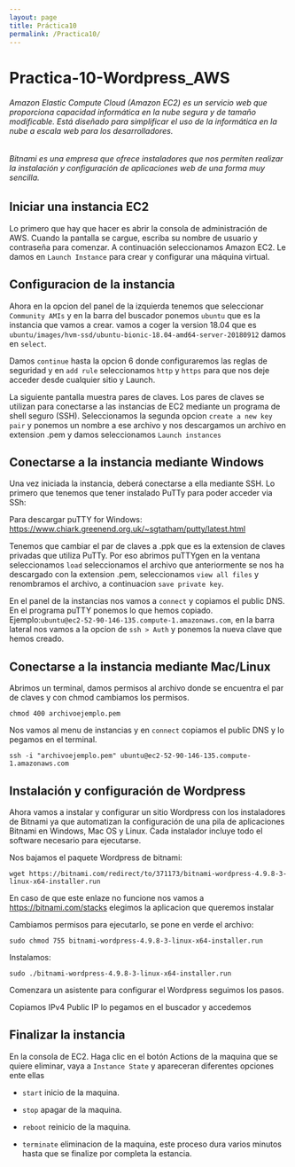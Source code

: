 ```yaml
---
layout: page
title: Práctica10
permalink: /Practica10/
---
```


# Practica-10-Wordpress_AWS
###### Amazon Elastic Compute Cloud (Amazon EC2) es un servicio web que proporciona capacidad informática en la nube segura y de tamaño modificable. Está diseñado para simplificar el uso de la informática en la nube a escala web para los desarrolladores.
###### Bitnami es una empresa que ofrece instaladores que nos permiten realizar la instalación y configuración de aplicaciones web de una forma muy sencilla.
## Iniciar una instancia EC2
Lo primero que hay que hacer es abrir la consola de administración de AWS. Cuando la pantalla se cargue, escriba su nombre de usuario y contraseña para comenzar. A continuación seleccionamos Amazon EC2.
Le damos en  ``Launch Instance`` para crear y configurar una máquina virtual.

## Configuracion de la instancia
Ahora en la opcion del panel de la izquierda tenemos que seleccionar ``Community AMIs`` y en la barra del buscador ponemos ``ubuntu`` que es la instancia que vamos a crear.
vamos a coger la version 18.04 que es ``ubuntu/images/hvm-ssd/ubuntu-bionic-18.04-amd64-server-20180912`` damos en ``select``.

Damos ``continue`` hasta la opcion 6 donde configuraremos las reglas de seguridad y en ``add rule`` seleccionamos ``http`` y ``https`` para que nos deje acceder desde cualquier sitio y Launch.

 La siguiente pantalla muestra pares de claves. Los pares de claves se utilizan para conectarse a las instancias de EC2 mediante un programa de shell seguro (SSH).
 Seleccionamos la segunda opcion ``create a new key pair`` y ponemos un nombre a ese archivo y nos descargamos un archivo en extension .pem y damos seleccionamos ``Launch instances``
 
 ## Conectarse a la instancia mediante Windows
 Una vez iniciada la instancia, deberá conectarse a ella mediante SSH.
 Lo primero que tenemos que tener instalado PuTTy para poder acceder via SSh: 
 
 Para descargar puTTY for Windows: https://www.chiark.greenend.org.uk/~sgtatham/putty/latest.html
 
Tenemos que cambiar el par de claves a .ppk que es la extension de claves privadas que utiliza PuTTy.
Por eso abrimos puTTYgen en la ventana seleccionamos ``load`` seleccionamos el archivo que anteriormente se nos ha descargado con la extension .pem, seleccionamos ``view all files`` y renombramos el archivo, a continuacion ``save private key``.

En el panel de la instancias nos vamos a ``connect`` y copiamos el public DNS. En el programa puTTY ponemos lo que hemos copiado. Ejemplo:``ubuntu@ec2-52-90-146-135.compute-1.amazonaws.com``, en la barra lateral nos vamos a la opcion de ``ssh > Auth`` y ponemos la nueva clave que hemos creado.

 ## Conectarse a la instancia mediante Mac/Linux 
 Abrimos un terminal, damos permisos al archivo donde se encuentra el par de claves y con chmod cambiamos los permisos.
 
 ``chmod 400 archivoejemplo.pem ``
 
 Nos vamos al menu de instancias y en ``connect`` copiamos el public DNS y lo pegamos en el terminal.
 
 ``ssh -i "archivoejemplo.pem" ubuntu@ec2-52-90-146-135.compute-1.amazonaws.com``

 ## Instalación y configuración de Wordpress
 Ahora vamos a instalar y configurar un sitio Wordpress con los instaladores de Bitnami ya que automatizan la configuración de una pila de aplicaciones Bitnami en Windows, Mac OS y Linux. Cada instalador incluye todo el software necesario para ejecutarse.

Nos bajamos el paquete Wordpress de bitnami:

 ``wget https://bitnami.com/redirect/to/371173/bitnami-wordpress-4.9.8-3-linux-x64-installer.run``
 
 En caso de que este enlaze no funcione nos vamos a  https://bitnami.com/stacks elegimos la aplicacion que queremos instalar 
  
 Cambiamos permisos para ejecutarlo, se pone en verde el archivo: 
 
 ``sudo chmod 755 bitnami-wordpress-4.9.8-3-linux-x64-installer.run``
 
 Instalamos:
 
 ``sudo ./bitnami-wordpress-4.9.8-3-linux-x64-installer.run``
 
 Comenzara un asistente para configurar el Wordpress seguimos los pasos.
 
 Copiamos IPv4 Public IP lo pegamos en el buscador y accedemos
 
 ## Finalizar la instancia
En la consola de EC2. Haga clic en el botón Actions de la maquina que se quiere eliminar, vaya a ``Instance State`` y apareceran diferentes opciones ente ellas

- ``start`` inicio  de la maquina.

- ``stop`` apagar  de la maquina.

- ``reboot`` reinicio de la maquina.

- ``terminate`` eliminacion de la  maquina, este proceso dura varios minutos hasta que se finalize por completa la estancia.
